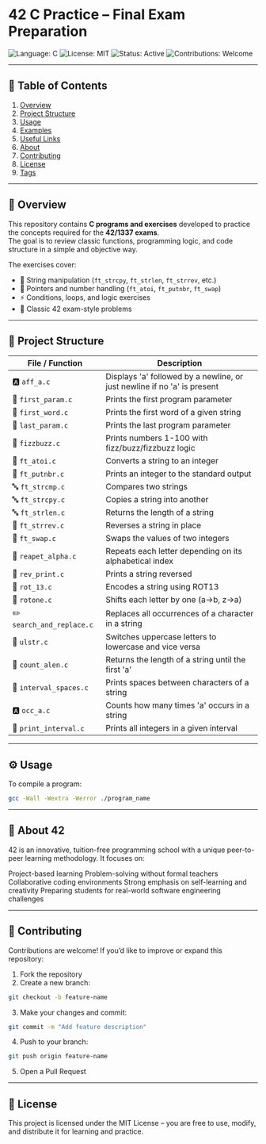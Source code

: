# 42 C Practice – Final Exam Preparation

![Language: C](https://img.shields.io/badge/language-C-blue.svg) 
![License: MIT](https://img.shields.io/badge/license-MIT-green.svg) 
![Status: Active](https://img.shields.io/badge/status-active-brightgreen.svg) 
![Contributions: Welcome](https://img.shields.io/badge/contributions-welcome-orange.svg)

---

## 📑 Table of Contents

1. [Overview](#overview)  
2. [Project Structure](#project-structure)  
3. [Usage](#usage)  
4. [Examples](#examples)  
5. [Useful Links](#useful-links)  
6. [About](#about)  
7. [Contributing](#contributing)  
8. [License](#license)  
9. [Tags](#tags)

---

## 📌 Overview

This repository contains **C programs and exercises** developed to practice the concepts required for the **42/1337 exams**.  
The goal is to review classic functions, programming logic, and code structure in a simple and objective way.

The exercises cover:  
- 📝 String manipulation (`ft_strcpy`, `ft_strlen`, `ft_strrev`, etc.)  
- 🔢 Pointers and number handling (`ft_atoi`, `ft_putnbr`, `ft_swap`)  
- ⚡ Conditions, loops, and logic exercises  
- 🎯 Classic 42 exam-style problems  

---

## 📂 Project Structure

| File / Function         | Description |
|-------------------------|-------------|
| 🅰️ `aff_a.c`               | Displays 'a' followed by a newline, or just newline if no 'a' is present |
| 🔹 `first_param.c`         | Prints the first program parameter |
| 🔹 `first_word.c`          | Prints the first word of a given string |
| 🔹 `last_param.c`          | Prints the last program parameter |
| 🎉 `fizzbuzz.c`            | Prints numbers 1-100 with fizz/buzz/fizzbuzz logic |
| 🔢 `ft_atoi.c`             | Converts a string to an integer |
| 🔢 `ft_putnbr.c`           | Prints an integer to the standard output |
| 🔤 `ft_strcmp.c`           | Compares two strings |
| 🔤 `ft_strcpy.c`           | Copies a string into another |
| 🔤 `ft_strlen.c`           | Returns the length of a string |
| 🔄 `ft_strrev.c`           | Reverses a string in place |
| 🔁 `ft_swap.c`             | Swaps the values of two integers |
| 🔁 `reapet_alpha.c`        | Repeats each letter depending on its alphabetical index |
| 🔄 `rev_print.c`           | Prints a string reversed |
| 🔐 `rot_13.c`              | Encodes a string using ROT13 |
| 🔐 `rotone.c`              | Shifts each letter by one (a→b, z→a) |
| ✏️ `search_and_replace.c`  | Replaces all occurrences of a character in a string |
| 🔀 `ulstr.c`               | Switches uppercase letters to lowercase and vice versa |
| 📏 `count_alen.c`          | Returns the length of a string until the first 'a' |
| 📏 `interval_spaces.c`     | Prints spaces between characters of a string |
| 🅰️ `occ_a.c`               | Counts how many times 'a' occurs in a string |
| 📐 `print_interval.c`      | Prints all integers in a given interval |

---

## ⚙️ Usage

To compile a program:

```bash
gcc -Wall -Wextra -Werror ./program_name
```
--- 

## 🏫 About 42

42 is an innovative, tuition-free programming school with a unique peer-to-peer learning methodology.
It focuses on:

Project-based learning
Problem-solving without formal teachers
Collaborative coding environments
Strong emphasis on self-learning and creativity
Preparing students for real-world software engineering challenges

---

## 🤝 Contributing

Contributions are welcome!
If you’d like to improve or expand this repository:

1. Fork the repository
2. Create a new branch:
```bash
git checkout -b feature-name
```
3. Make your changes and commit:
```bash
git commit -m "Add feature description"
```
4. Push to your branch:
```bash
git push origin feature-name
```
5. Open a Pull Request

---

## 📜 License

This project is licensed under the MIT License – you are free to use, modify, and distribute it for learning and practice.
